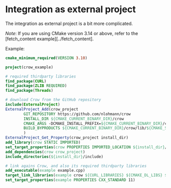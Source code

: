 # Integration as external project

The integration as external project is a bit more complicated.

*Note*: If you are using CMake version 3.14 or above, refer to the [fetch_content example][../fetch_content].

Example:

```cmake
cmake_minimum_required(VERSION 3.10)

project(crow_example)

# required thirdparty libraries
find_package(CURL)
find_package(ZLIB REQUIRED)
find_package(Threads)

# download Crow from the GitHub repository
include(ExternalProject)
ExternalProject_Add(crow_project
        GIT_REPOSITORY https://github.com/nlohmann/crow
        INSTALL_DIR ${CMAKE_CURRENT_BINARY_DIR}/crow
        CMAKE_ARGS -DCMAKE_INSTALL_PREFIX=${CMAKE_CURRENT_BINARY_DIR}/crow -DCROW_BUILD_TESTING=OFF
        BUILD_BYPRODUCTS ${CMAKE_CURRENT_BINARY_DIR}/crow/lib/${CMAKE_STATIC_LIBRARY_PREFIX}crow${CMAKE_STATIC_LIBRARY_SUFFIX}
        )
ExternalProject_Get_Property(crow_project install_dir)
add_library(crow STATIC IMPORTED)
set_target_properties(crow PROPERTIES IMPORTED_LOCATION ${install_dir}/lib/${CMAKE_STATIC_LIBRARY_PREFIX}crow${CMAKE_STATIC_LIBRARY_SUFFIX})
add_dependencies(crow crow_project)
include_directories(${install_dir}/include)

# link agains Crow, and also its required thirdparty libraries
add_executable(example example.cpp)
target_link_libraries(example crow ${CURL_LIBRARIES} ${CMAKE_DL_LIBS} ${CMAKE_THREAD_LIBS_INIT} ${OPENSSL_LIBRARIES} ${ZLIB_LIBRARIES})
set_target_properties(example PROPERTIES CXX_STANDARD 11)
```
